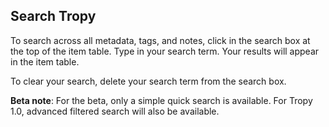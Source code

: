 ## Search Tropy

To search across all metadata, tags, and notes, click in the search box at the top of the item table. Type in your search term. Your results will appear in the item table.

To clear your search, delete your search term from the search box.

**Beta note**: For the beta, only a simple quick search is available. For Tropy 1.0, advanced filtered search will also be available.